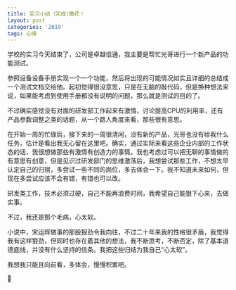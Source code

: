 ```yaml
---
title: 实习小结（完成!撒花！
layout: post
categories: '2019'
tags: 心情
---
```

学校的实习今天结束了，公司是卓越信通，我主要是帮忙光哥进行一个新产品的功能测试。

参照设备设备手册实现一个一个功能，然后将出现的可能情况如实且详细的总结成一个测试文档交给他。起初觉得很没意思，只是在无脑的敲代码，但是换种想法来说，如果能考虑到使用手册都没有说明的问题，那么就是测试的目的了。

不过确实感觉没有对面的研发部工作起来有激情，讨论提高CPU的利用率，还有产品参数调整之类的话题，从一个路人角度来看，那些很有意思。

在开始一周的忙碌后，接下来的一周很清闲，没有新的产品，光哥也没有给我什么任务，估计是看出我无心留在这里吧。确实，通过实际来看这些企业内部的工作状态的话，我很想做那些有激情有创造力的事情。我也考虑过可以把无聊的事情做的有意思有创意，但是见识过研发部门的思维激荡后，我想尝试那些工作，不想太早认定自己的归宿，多尝试一些不同的岗位，多去体会一下。我不知道未来如何，但现在多尝试应该不会有错，有错也可以改。

研发类工作，技术必须过硬，自己不能再浪费时间，我希望自己能狠下心来，去做实事。

不过，我还是那个毛病，心太软。

小说中，宋运辉做事的那股狠劲令我向往，不过二十年来我的性格很矛盾，我觉得我有这样狠劲，但同时也存在着其他的想法，我不断思考，不断否定，除了基本道德底线，并没有什么坚持的信条。我把这些归结为我自己“心太软”。

我想我只能且向前看，多体会，慢慢积累吧。

💪
